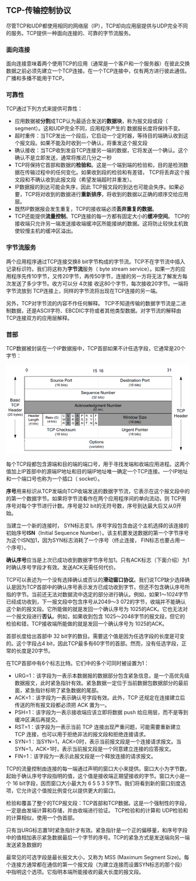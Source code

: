 ## TCP-传输控制协议

尽管TCP和UDP都使用相同的网络层（IP），TCP却向应用层提供与UDP完全不同的服务。TCP提供一种面向连接的、可靠的字节流服务。

### 面向连接

面向连接意味着两个使用TCP的应用（通常是一个客户和一个服务器）在彼此交换数据之前必须先建立一个TCP连接。在一个TCP连接中，仅有两方进行彼此通信。广播和多播不能用于TCP。

### 可靠性

TCP通过下列方式来提供可靠性：

- 应用数据被**分割**成TCP认为最适合发送的**数据块**，称为报文段或段（ segment）。这和UDP完全不同，应用程序产生的
数据报长度将保持不变。
- 超时重传：当TCP发出一个段后，它启动一个定时器，等待目的端确认收到这个报文段。如果不能及时收到一个确认，将重发这个报文段
- 确认接收：当TCP收到发自TCP连接另一端的数据，它将发送一个确认。这个确认不是立即发送，通常将推迟几分之一秒
- TCP将保持它首部和数据的**检验和**。这是一个端到端的检验和，目的是检测数据在传输过程中的任何变化。如果收到段的检验和有差错， TCP将丢弃这个报文段和不确认收到此报文段（希望发端超时并重发）。
- IP数据报的到达可能会失序，因此 TCP报文段的到达也可能会失序。如果必要，TCP将对收到的数据进行**重新排序**，将收到的数据以正确的顺序交给应用层。
- 既然IP数据报会发生重复，TCP的接收端必须**丢弃重复的数据**。
- TCP还能提供**流量控制**。TCP连接的每一方都有固定大小的**缓冲空间**。 TCP的接收端只允许另一端发送接收端缓冲区所能接纳的数据。这将防止较快主机致使较慢主机的缓冲区溢出。

### 字节流服务

两个应用程序通过TCP连接交换8 bit字节构成的字节流。TCP不在字节流中插入记录标识符。我们将这称为**字节流**服务（ byte stream service）。如果一方的应用程序先传10字节，又传20字节，再传50字节，连接的另一方将无法了解发方每次发送了多少字节。收方可以分 4次接
收这80个字节，每次接收20字节。一端将字节流放到 TCP连接上，同样的字节流将出现在TCP连接的另一端。

另外，TCP对字节流的内容不作任何解释。 TCP不知道传输的数据字节流是二进制数据，还是ASCII字符、EBCDIC字符或者其他类型数据。对字节流的解释由TCP连接双方的应用层解释。

### 首部

TCP数据被封装在一个IP数据报中，TCP首部如果不计任选字段，它通常是20个字节：

![](images/tcp-header.png)

每个TCP段都包含源端和目的端的端口号，用于寻找发端和收端应用进程。这两个值加上IP首部中的源端IP地址和目的端IP地址唯一确定一个TCP连接。一个IP地址和一个端口号也称为一个插口（ socket）。

**序号**用来标识从TCP发端向TCP收端发送的数据字节流，它表示在这个报文段中的的第一个数据字节。如果将字节流看作在两个应用程序间的单向流动，则 TCP用序号对每个字节进行计数。序号是32 bit的无符号数，序号到达最大后又从0开始。

当建立一个新的连接时， SYN标志变1。序号字段包含由这个主机选择的该连接的初始序号**ISN**（Initial Sequence Number）。该主机要发送数据的第一个字节序号为这个ISN加1，因为SYN标志消耗了一个序号（终止连接， FIN标志也要占用一个序号）。

**确认序号**应当是上次已成功收到数据字节序号加1。只有ACK标志（下面介绍）为1时确认序号字段才有效。发送ACK无需任何代价。

TCP可以表述为一个没有选择确认或否认的**滑动窗口协议**。我们说TCP缺少选择确认是因为TCP首部中的确认序号表示发方已成功收到字节，但还不包含确认序号所指的字节。当前还无法对数据流中选定的部分进行确认。例如，如果1～1024字节已经成功收到，下一报文段中包含序号从2049～3 072的字节，收端并不能确认这个新的报文段。它所能做的就是发回一个确认序号为 1025的ACK。它也无法对一个报文段进行**否认**。例如，如果收到包含 1025～2048字节的报文段，但它的检验和错，TCP接收端所能做的就是发回一个确认序号为 1025的ACK。

首部长度给出首部中 32 bit字的数目。需要这个值是因为任选字段的长度是可变的。这个字段占4 bit，因此TCP最多有60字节的首部。然而，没有任选字段，正常的长度是20字节。

在TCP首部中有6个标志比特。它们中的多个可同时被设置为1：

- URG=1：该字段为一表示本数据报的数据部分包含紧急信息，是一个高优先级数据报文，此时紧急指针有效。紧急数据一定位于当前数据包数据部分的最前面，紧急指针标明了紧急数据的尾部。
- ACK=1：该字段为一表示确认号字段有效。此外，TCP 还规定在连接建立后传送的所有报文段都必须把 ACK 置为一。
- PSH=1：该字段为一表示接收端应该立即将数据 push 给应用层，而不是等到缓冲区满后再提交。
- RST=1：该字段为一表示当前 TCP 连接出现严重问题，可能需要重新建立 TCP 连接，也可以用于拒绝非法的报文段和拒绝连接请求。
- SYN=1：当SYN=1，ACK=0时，表示当前报文段是一个连接请求报文。当SYN=1，ACK=1时，表示当前报文段是一个同意建立连接的应答报文。
- FIN=1：该字段为一表示此报文段是一个释放连接的请求报文。

TCP的流量控制由连接的每一端通过声明的窗口大小来提供。窗口大小为字节数，起始于确认序号字段指明的值，这个值是接收端正期望接收的字节。窗口大小是一个 16 bit字段，因而窗口大小最大为 6 5 5 3 5字节。我们将看到新的窗口刻度选项，它允许这个值按比例变化以提供更大的窗口。

检验和覆盖了整个的TCP报文段：TCP首部和TCP数据。这是一个强制性的字段，一定是由发端计算和存储，并由收端进行验证。 TCP检验和的计算和 UDP检验和的计算相似，使用一个伪首部。

只有当URG标志置1时紧急指针才有效。紧急指针是一个正的偏移量，和序号字段中的值相加表示紧急数据最后一个字节的序号。TCP的紧急方式是发送端向另一端发送紧急数据的

最常见的可选字段是最长报文大小，又称为 MSS (Maximum Segment Size)。每个连接方通常都在通信的第一个报文段（为建立连接而设置SYN标志的那个段）中指明这个选项。它指明本端所能接收的最大长度的报文段。